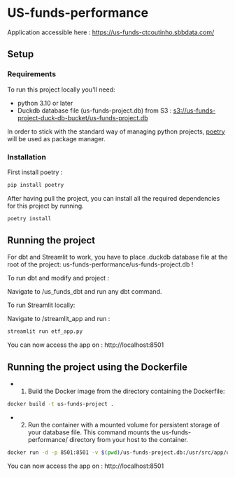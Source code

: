 # US-funds-performance
Application accessible here : https://us-funds-ctcoutinho.sbbdata.com/

## Setup

### Requirements

To run this project locally you'll need:
- python 3.10 or later
- Duckdb database file (us-funds-project.db) from S3 : [s3://us-funds-project-duck-db-bucket/us-funds-project.db](https://us-funds-project-duck-db-bucket.s3.eu-west-3.amazonaws.com/us-funds-project.db)

In order to stick with the standard way of managing python projects, [poetry](https://python-poetry.org/) will be used as package manager.

### Installation
First install poetry : 
```bash
pip install poetry
```

After having pull the project, you can install all the required dependencies for this project by running.

```bash
poetry install
```

## Running the project

For dbt and Streamlit to work, you have to place .duckdb database file at the root of the project: us-funds-performance/us-funds-project.db !

To run dbt and modify and project :

Navigate to /us_funds_dbt and run any dbt command.

To run Streamlit locally: 

Navigate to /streamlit_app and run :

```bash
streamlit run etf_app.py
```

You can now access the app on : http://localhost:8501

## Running the project using the Dockerfile

- 1) Build the Docker image from the directory containing the Dockerfile:

```bash
docker build -t us-funds-project .
```

- 2) Run the container with a mounted volume for persistent storage of your database file. This command mounts the us-funds-performance/ directory from your host to the container. 

```bash
docker run -d -p 8501:8501 -v $(pwd)/us-funds-project.db:/usr/src/app/us-funds-project.db us-funds-project
```

You can now access the app on : http://localhost:8501
